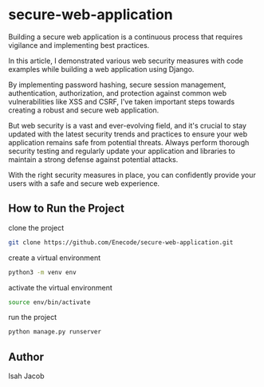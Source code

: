 # secure-web-application

Building a secure web application is a continuous process that requires vigilance and implementing best practices.

In this article, I demonstrated various web security measures with code examples while building a web application using Django.

By implementing password hashing, secure session management, authentication, authorization, and protection against common web vulnerabilities like XSS and CSRF, I've taken important steps towards creating a robust and secure web application.

But web security is a vast and ever-evolving field, and it's crucial to stay updated with the latest security trends and practices to ensure your web application remains safe from potential threats. Always perform thorough security testing and regularly update your application and libraries to maintain a strong defense against potential attacks.

With the right security measures in place, you can confidently provide your users with a safe and secure web experience.

## How to Run the Project

clone the project

```bash
git clone https://github.com/Enecode/secure-web-application.git
```

create a virtual environment

```bash
python3 -m venv env
```

activate the virtual environment

```bash
source env/bin/activate
```

run the project

```bash
python manage.py runserver
```

## Author

Isah Jacob
